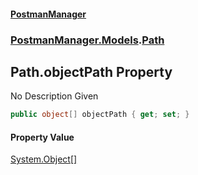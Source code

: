 #### [PostmanManager](PostmanManager.md 'PostmanManager')
### [PostmanManager.Models](PostmanManager.md#PostmanManager.Models 'PostmanManager.Models').[Path](PostmanManager.md#PostmanManager.Models.Path 'PostmanManager.Models.Path')

## Path.objectPath Property

No Description Given

```csharp
public object[] objectPath { get; set; }
```

#### Property Value
[System.Object](https://docs.microsoft.com/en-us/dotnet/api/System.Object 'System.Object')[[]](https://docs.microsoft.com/en-us/dotnet/api/System.Array 'System.Array')